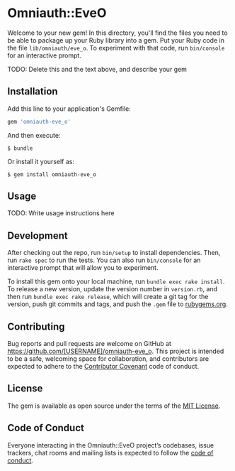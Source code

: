# Omniauth::EveO

Welcome to your new gem! In this directory, you'll find the files you need to be able to package up your Ruby library into a gem. Put your Ruby code in the file `lib/omniauth/eve_o`. To experiment with that code, run `bin/console` for an interactive prompt.

TODO: Delete this and the text above, and describe your gem

## Installation

Add this line to your application's Gemfile:

```ruby
gem 'omniauth-eve_o'
```

And then execute:

    $ bundle

Or install it yourself as:

    $ gem install omniauth-eve_o

## Usage

TODO: Write usage instructions here

## Development

After checking out the repo, run `bin/setup` to install dependencies. Then, run `rake spec` to run the tests. You can also run `bin/console` for an interactive prompt that will allow you to experiment.

To install this gem onto your local machine, run `bundle exec rake install`. To release a new version, update the version number in `version.rb`, and then run `bundle exec rake release`, which will create a git tag for the version, push git commits and tags, and push the `.gem` file to [rubygems.org](https://rubygems.org).

## Contributing

Bug reports and pull requests are welcome on GitHub at https://github.com/[USERNAME]/omniauth-eve_o. This project is intended to be a safe, welcoming space for collaboration, and contributors are expected to adhere to the [Contributor Covenant](http://contributor-covenant.org) code of conduct.

## License

The gem is available as open source under the terms of the [MIT License](https://opensource.org/licenses/MIT).

## Code of Conduct

Everyone interacting in the Omniauth::EveO project’s codebases, issue trackers, chat rooms and mailing lists is expected to follow the [code of conduct](https://github.com/[USERNAME]/omniauth-eve_o/blob/master/CODE_OF_CONDUCT.md).
